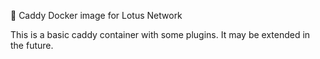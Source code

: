 🪷 Caddy Docker image for Lotus Network

This is a basic caddy container with some plugins. It may be extended in the future.
